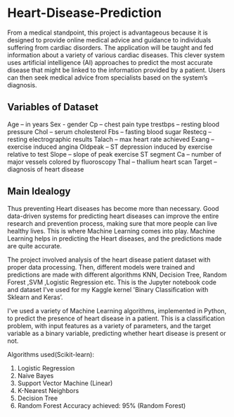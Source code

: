 # Heart-Disease-Prediction

From a medical standpoint, this project is advantageous because it is designed to provide online medical advice and guidance to individuals 
suffering from cardiac disorders. The application will be taught and fed information about a variety of various cardiac diseases.
This clever system uses artificial intelligence (AI) approaches to predict the most accurate disease that might be linked to the information provided by a patient.
Users can then seek medical advice from specialists based on the system’s diagnosis.

## Variables of Dataset
Age – in years
Sex - gender
Cp – chest pain type
trestbps – resting blood pressure
Chol – serum cholesterol
Fbs – fasting blood sugar
Restecg – resting electrographic results
Talach – max heart rate achieved
Exang – exercise induced angina
Oldpeak – ST depression induced by exercise relative to test
Slope – slope of peak exercise ST segment
Ca – number of major vessels colored by fluoroscopy
Thal – thallium heart scan
Target – diagnosis of heart disease


## Main Idealogy
Thus preventing Heart diseases has become more than necessary. Good data-driven systems for predicting heart diseases can improve the entire research
and prevention process, making sure that more people can live healthy lives. This is where Machine Learning comes into play. Machine Learning helps in predicting
the Heart diseases, and the predictions made are quite accurate.

The project involved analysis of the heart disease patient dataset with proper data processing. Then, different models were trained and predictions are made
with different algorithms KNN, Decision Tree, Random Forest ,SVM ,Logistic Regression etc.
This is the Jupyter notebook code and dataset I've used for my Kaggle kernel 'Binary Classification with Sklearn and Keras’.

I've used a variety of Machine Learning algorithms, implemented in Python, to predict the presence of heart disease in a patient. This is a classification 
problem, with input features as a variety of parameters, and the target variable as a binary variable, predicting whether heart disease is present or not.

Algorithms used(Scikit-learn):

1. Logistic Regression 
2. Naive Bayes 
3. Support Vector Machine (Linear) 
4. K-Nearest Neighbors 
5. Decision Tree 
6. Random Forest
Accuracy achieved: 95% (Random Forest)
